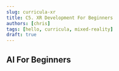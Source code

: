 ```yaml
---
slug: curricula-xr
title: C5. XR Development For Beginners
authors: [chris]
tags: [hello, curricula, mixed-reality]
draft: true 
---
```


## AI For Beginners

